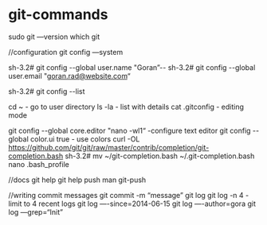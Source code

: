 # git-commands

sudo git —version
which git


//configuration
git config —system

sh-3.2# git config --global user.name "Goran”--
sh-3.2# git config --global user.email "goran.rad@website.com“

sh-3.2# git config --list


cd ~    - go to user directory
ls -la  - list with details
cat .gitconfig - editing mode

git config --global core.editor "nano -wl1“ -configure text editor
git config --global color.ui true - use colors
curl -OL https://github.com/git/git/raw/master/contrib/completion/git-completion.bash
sh-3.2# mv ~/git-completion.bash ~/.git-completion.bash
nano .bash_profile


//docs
git help
git help push
man git-push


//writing commit messages
git commit -m “message”
git log
git log -n 4  - limit to 4 recent logs
git log —-since=2014-06-15
git log —-author=gora
git log —grep=“Init”


